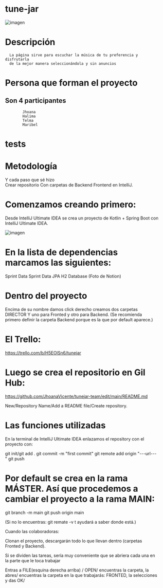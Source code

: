 # tune-jar

![imagen](https://github.com/JhoanaVicente/tunejar-team/assets/126073882/41405e07-f0dd-428e-b3f9-fdb83923f39d)



 # Descripción 
   
      La página sirve para escuchar la música de tu preferencia y disfrutarla 
      de la mejor manera seleccionándola y sin anuncios 
 

# Persona que forman el proyecto 
  ##   Son 4 participantes
  
            Jhoana 
            Halima
            Telma 
            Maribel 

# tests

# Metodología

  Y cada paso que sé hizo  
  Crear repositorio
  Con carpetas de Backend 
  Frontend en IntelliJ.


# Comenzamos creando primero: 

  Desde IntelliJ Ultimate IDEA se crea un proyecto de Kotlin + Spring Boot con IntelliJ Ultimate IDEA.
  
  ![imagen](https://github.com/JhoanaVicente/tunejar-team/assets/126073882/c3956596-6f2a-461b-8f17-785fb1f4767a)

   


# En la lista de dependencias marcamos las siguientes:

  Sprint Data 
  Sprint Data JPA 
  H2 Database
  (Foto de Notion)
  

# Dentro del proyecto

  Encima de su nombre damos click derecho 
  creamos dos carpetas DIRECTOR Y 
  uno para Fronted y otro para Backend.
  (Se recomienda primero definir la carpeta Backend porque es la que por default aparece.)


# El Trello:
   https://trello.com/b/H5EOlSn6/tunejar

# Luego se crea el repositorio en Gil Hub:

   https://github.com/JhoanaVicente/tunejar-team/edit/main/README.md
   
   New/Repository Name/Add a README file/Create repository.
   
# Las funciones utilizadas

En la terminal de IntelliJ Ultimate IDEA enlazamos el repository con el proyecto con:

git init/git add .
git commit -m "first commit"
git remote add origin "---url---"
git push


# Por default se crea en la rama MÁSTER. Así que procedemos a cambiar el proyecto a la rama MAIN:

git branch -m main
git push origin main

(Si no lo encuentras: git remate -v t ayudará a saber donde está.)


Cuando las colaboradoras:

Clonan el proyecto, descargarán todo lo que llevan dentro 
(carpetas Fronted y Backend). 

Si se dividen las tareas, sería muy conveniente
que se abriera cada una en la parte que le toca trabajar 

Entras a FILE(esquina derecha arriba)
/ OPEN/ encuentras la carpeta, la abres/
encuentras la carpeta en la que trabajarás:
FRONTED, la selecciones y das OK/


